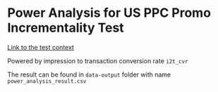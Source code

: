 # Power Analysis for US PPC Promo Incrementality Test 



[Link to the test context](https://trainline.atlassian.net/wiki/spaces/COM/pages/869892223/PPC+Promo+Incrementality+test?atlOrigin=eyJpIjoiZTA5MzM2ZjAzMjgxNGZmMzg4YjdmY2I4Mjc5OTJjMzAiLCJwIjoiY29uZmx1ZW5jZS1jaGF0cy1pbnQifQ)

Powered by impression to transaction conversion rate `i2t_cvr`

The result can be found in `data-output` folder with name `power_analysis_result.csv`
